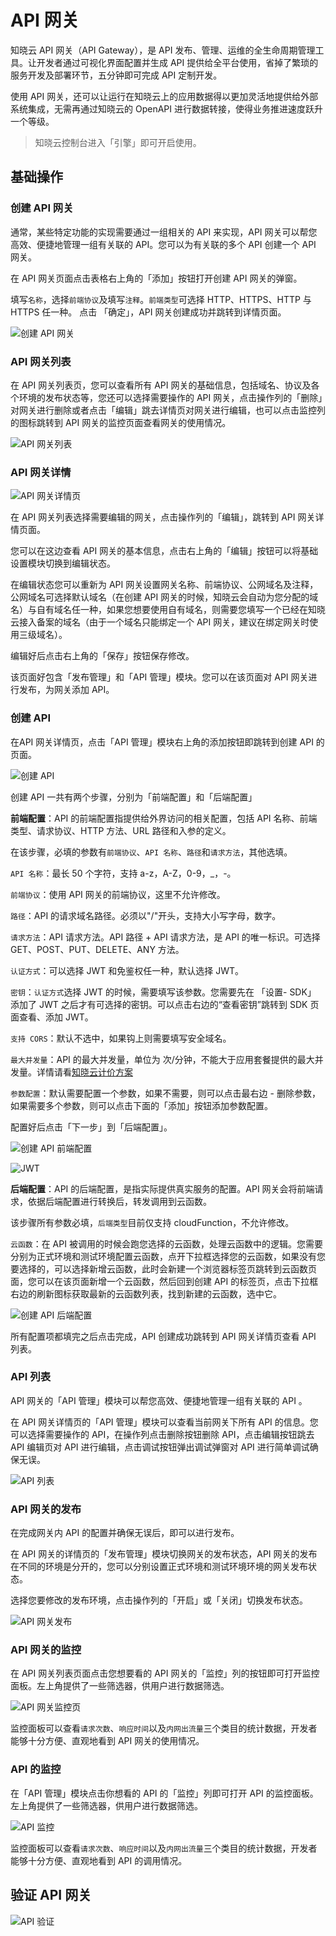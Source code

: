 # API 网关

知晓云 API 网关（API Gateway），是 API 发布、管理、运维的全生命周期管理工具。让开发者通过可视化界面配置并生成 API 提供给全平台使用，省掉了繁琐的服务开发及部署环节，五分钟即可完成 API 定制开发。

使用 API 网关，还可以让运行在知晓云上的应用数据得以更加灵活地提供给外部系统集成，无需再通过知晓云的 OpenAPI 进行数据转接，使得业务推进速度跃升一个等级。

> 知晓云控制台进入「引擎」即可开启使用。

## 基础操作

### 创建 API 网关

通常，某些特定功能的实现需要通过一组相关的 API 来实现，API 网关可以帮您高效、便捷地管理一组有关联的 API。您可以为有关联的多个 API 创建一个 API 网关。

在 API 网关页面点击表格右上角的「添加」按钮打开创建 API 网关的弹窗。

填写`名称`，选择`前端协议`及填写`注释`。`前端类型`可选择 HTTP、HTTPS、HTTP 与 HTTPS 任一种。
点击 「确定」，API 网关创建成功并跳转到详情页面。

![创建 API 网关](/images/dashboard/basic-services/gateway-create.png)

### API 网关列表

在 API 网关列表页，您可以查看所有 API 网关的基础信息，包括域名、协议及各个环境的发布状态等，您还可以选择需要操作的 API 网关，点击操作列的「删除」对网关进行删除或者点击「编辑」跳去详情页对网关进行编辑，也可以点击监控列的图标跳转到 API 网关的监控页面查看网关的使用情况。

![API 网关列表](/images/dashboard/basic-services/gateway-list.png)

### API 网关详情

![API 网关详情页](/images/dashboard/basic-services/gateway-detail.png)

在 API 网关列表选择需要编辑的网关，点击操作列的「编辑」，跳转到 API 网关详情页面。

您可以在这边查看 API 网关的基本信息，点击右上角的「编辑」按钮可以将基础设置模块切换到编辑状态。

在编辑状态您可以重新为 API 网关设置网关名称、前端协议、公网域名及注释，公网域名可选择默认域名（在创建 API 网关的时候，知晓云会自动为您分配的域名）与自有域名任一种，如果您想要使用自有域名，则需要您填写一个已经在知晓云接入备案的域名（由于一个域名只能绑定一个 API 网关，建议在绑定网关时使用三级域名）。

编辑好后点击右上角的「保存」按钮保存修改。

该页面好包含「发布管理」和「API 管理」模块。您可以在该页面对 API 网关进行发布，为网关添加 API。

### 创建 API

在API 网关详情页，点击「API 管理」模块右上角的添加按钮即跳转到创建 API 的页面。

![创建 API](/images/dashboard/basic-services/gateway-create-api-1.png)

创建 API 一共有两个步骤，分别为「前端配置」和「后端配置」

**前端配置**：API 的前端配置指提供给外界访问的相关配置，包括 API 名称、前端类型、请求协议、HTTP 方法、URL 路径和入参的定义。

在该步骤，必填的参数有`前端协议`、`API 名称`、`路径`和`请求方法`，其他选填。

`API 名称`：最长 50 个字符，支持 a-z，A-Z，0-9，_，-。

`前端协议`：使用 API 网关的前端协议，这里不允许修改。

`路径`：API 的请求域名路径。必须以"/"开头，支持大小写字母，数字。

`请求方法`：API 请求方法。API 路径 + API 请求方法，是 API 的唯一标识。可选择 GET、POST、PUT、DELETE、ANY 方法。

`认证方式`：可以选择 JWT 和免鉴权任一种，默认选择 JWT。

`密钥`：`认证方式`选择 JWT 的时候，需要填写该参数。您需要先在 「设置- SDK」 添加了 JWT 之后才有可选择的密钥。可以点击右边的“查看密钥”跳转到 SDK 页面查看、添加 JWT。

`支持 CORS`：默认不选中，如果钩上则需要填写安全域名。

`最大并发量`：API 的最大并发量，单位为 次/分钟，不能大于应用套餐提供的最大并发量。详情请看[知晓云计价方案](https://cloud.minapp.com/pricing/)

`参数配置`：默认需要配置一个参数，如果不需要，则可以点击最右边 - 删除参数，如果需要多个参数，则可以点击下面的「添加」按钮添加参数配置。

配置好后点击「下一步」到「后端配置」。

![创建 API 前端配置](/images/dashboard/basic-services/gateway-create-api-2.png)

![JWT](/images/dashboard/basic-services/gateway-jwt.png)

**后端配置**：API 的后端配置，是指实际提供真实服务的配置。API 网关会将前端请求，依据后端配置进行转换后，转发调用到云函数。

该步骤所有参数必填，`后端类型`目前仅支持 cloudFunction，不允许修改。

`云函数`：在 API 被调用的时候会跑您选择的云函数，处理云函数中的逻辑。您需要分别为正式环境和测试环境配置云函数，点开下拉框选择您的云函数，如果没有您要选择的，可以选择新增云函数，此时会新建一个浏览器标签页跳转到云函数页面，您可以在该页面新增一个云函数，然后回到创建 API 的标签页，点击下拉框右边的刷新图标获取最新的云函数列表，找到新建的云函数，选中它。

![创建 API 后端配置](/images/dashboard/basic-services/gateway-create-api-3.png)

所有配置项都填完之后点击完成，API 创建成功跳转到 API 网关详情页查看 API 列表。

### API 列表

API 网关的「API 管理」模块可以帮您高效、便捷地管理一组有关联的 API 。

在 API 网关详情页的「API 管理」模块可以查看当前网关下所有 API 的信息。您可以选择需要操作的 API，在操作列点击删除按钮删除 API，点击编辑按钮跳去 API 编辑页对 API 进行编辑，点击调试按钮弹出调试弹窗对 API 进行简单调试确保无误。

![API 列表](/images/dashboard/basic-services/gateway-api-list.png)

### API 网关的发布

在完成网关内 API 的配置并确保无误后，即可以进行发布。

在 API 网关的详情页的「发布管理」模块切换网关的发布状态，API 网关的发布在不同的环境是分开的，您可以分别设置正式环境和测试环境环境的网关发布状态。

选择您要修改的发布环境，点击操作列的「开启」或「关闭」切换发布状态。

![API 网关发布](/images/dashboard/basic-services/gateway-publish.png)

### API 网关的监控

在 API 网关列表页面点击您想要看的 API 网关的「监控」列的按钮即可打开监控面板。左上角提供了一些筛选器，供用户进行数据筛选。

![API 网关监控页](/images/dashboard/basic-services/gateway-monitoring.png)

监控面板可以查看`请求次数`、`响应时间`以及`内网出流量`三个类目的统计数据，开发者能够十分方便、直观地看到 API 网关的使用情况。

### API 的监控

在「API 管理」模块点击你想看的 API 的「监控」列即可打开 API 的监控面板。左上角提供了一些筛选器，供用户进行数据筛选。

![API 监控](/images/dashboard/basic-services/gateway-api-monitoring.png)

监控面板可以查看`请求次数`、`响应时间`以及`内网出流量`三个类目的统计数据，开发者能够十分方便、直观地看到 API 的调用情况。

## 验证 API 网关

![API 验证](/images/dashboard/api-gateway-verify.png)
